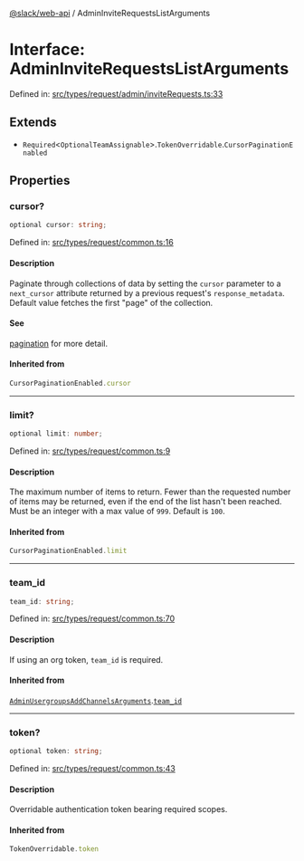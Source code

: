 [@slack/web-api](../index.md) / AdminInviteRequestsListArguments

# Interface: AdminInviteRequestsListArguments

Defined in: [src/types/request/admin/inviteRequests.ts:33](https://github.com/slackapi/node-slack-sdk/blob/main/packages/web-api/src/types/request/admin/inviteRequests.ts#L33)

## Extends

- `Required`\<`OptionalTeamAssignable`\>.`TokenOverridable`.`CursorPaginationEnabled`

## Properties

### cursor?

```ts
optional cursor: string;
```

Defined in: [src/types/request/common.ts:16](https://github.com/slackapi/node-slack-sdk/blob/main/packages/web-api/src/types/request/common.ts#L16)

#### Description

Paginate through collections of data by setting the `cursor` parameter to a `next_cursor` attribute
returned by a previous request's `response_metadata`.
Default value fetches the first "page" of the collection.

#### See

[pagination](https://docs.slack.dev/apis/web-api/pagination) for more detail.

#### Inherited from

```ts
CursorPaginationEnabled.cursor
```

***

### limit?

```ts
optional limit: number;
```

Defined in: [src/types/request/common.ts:9](https://github.com/slackapi/node-slack-sdk/blob/main/packages/web-api/src/types/request/common.ts#L9)

#### Description

The maximum number of items to return. Fewer than the requested number of items may be returned,
even if the end of the list hasn't been reached. Must be an integer with a max value of `999`. Default is `100`.

#### Inherited from

```ts
CursorPaginationEnabled.limit
```

***

### team\_id

```ts
team_id: string;
```

Defined in: [src/types/request/common.ts:70](https://github.com/slackapi/node-slack-sdk/blob/main/packages/web-api/src/types/request/common.ts#L70)

#### Description

If using an org token, `team_id` is required.

#### Inherited from

[`AdminUsergroupsAddChannelsArguments`](AdminUsergroupsAddChannelsArguments.md).[`team_id`](AdminUsergroupsAddChannelsArguments.md#team_id)

***

### token?

```ts
optional token: string;
```

Defined in: [src/types/request/common.ts:43](https://github.com/slackapi/node-slack-sdk/blob/main/packages/web-api/src/types/request/common.ts#L43)

#### Description

Overridable authentication token bearing required scopes.

#### Inherited from

```ts
TokenOverridable.token
```
